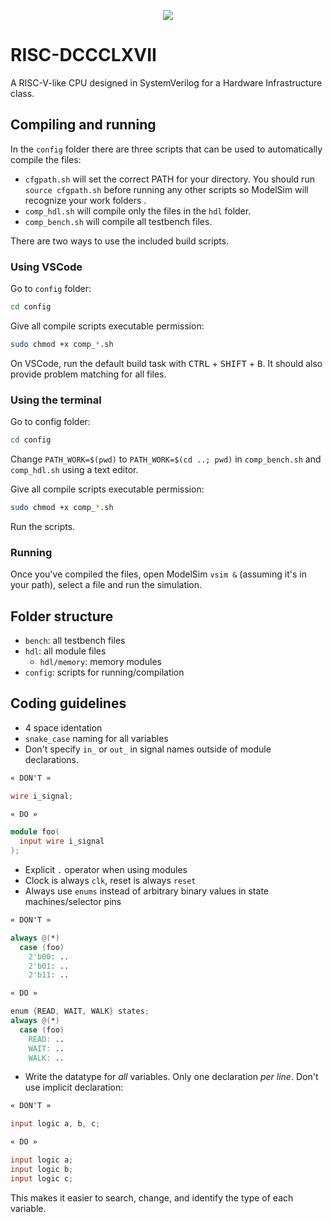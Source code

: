 <p align="center">
  <img src="https://i.imgur.com/epw8sfM.png"/>
</p>

# RISC-DCCCLXVII
A RISC-V-like CPU designed in SystemVerilog for a Hardware Infrastructure class.

## Compiling and running
In the `config` folder there are three scripts that can be used to automatically compile the files:  
* `cfgpath.sh` will set the correct PATH for your directory. You should run `source cfgpath.sh` before running any other scripts so ModelSim will recognize your work folders . 
* `comp_hdl.sh` will compile only the files in the `hdl` folder.  
* `comp_bench.sh` will compile all testbench files.

There are two ways to use the included build scripts.
### Using VSCode
Go to `config` folder:

```zsh
cd config
``` 

Give all compile scripts executable permission:

```zsh
sudo chmod +x comp_*.sh
```

On VSCode, run the default build task with <kbd>CTRL</kbd> + <kbd>SHIFT</kbd> + <kbd>B</kbd>. It should also provide problem matching for all files.
### Using the terminal
Go to config folder:

```zsh
cd config
``` 

Change `PATH_WORK=$(pwd)` to `PATH_WORK=$(cd ..; pwd)` in `comp_bench.sh` and `comp_hdl.sh` using a text editor.

Give all compile scripts executable permission:

```zsh
sudo chmod +x comp_*.sh
```
Run the scripts.

### Running
Once you've compiled the files, open ModelSim `vsim &` (assuming it's in your path), select a file and run the simulation.

## Folder structure
* `bench`: all testbench files
* `hdl`: all module files
  * `hdl/memory`: memory modules
* `config`: scripts for running/compilation

## Coding guidelines

* 4 space identation
* `snake_case` naming for all variables
* Don't specify `in_` or `out_` in signal names outside of module declarations.
```verilog
« DON'T »

wire i_signal;
```

```verilog
« DO »

module foo(
  input wire i_signal
);
```
* Explicit `.` operator when using modules
* Clock is always `clk`, reset is always `reset`
* Always use `enums` instead of arbitrary binary values in state machines/selector pins
```verilog
« DON'T »

always @(*)
  case (foo)
    2'b00: ..
    2'b01: ..
    2'b11: ..
```

```verilog
« DO »

enum {READ, WAIT, WALK} states;
always @(*)
  case (foo)
    READ: ..
    WAIT: ..
    WALK: ..
```
* Write the datatype for *all* variables. Only one declaration *per line*. Don't use implicit declaration:
```verilog
« DON'T »

input logic a, b, c;
```
```verilog
« DO »

input logic a;
input logic b;
input logic c;
```
This makes it easier to search, change, and identify the type of each variable.
